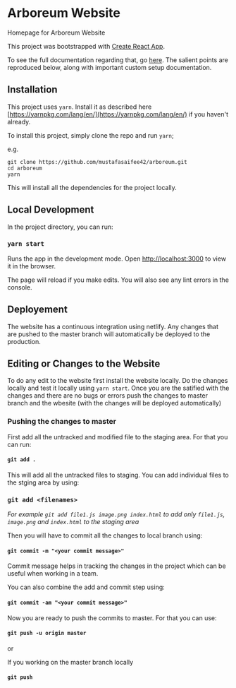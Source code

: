 # Arboreum Website

Homepage for Arboreum Website

This project was bootstrapped with [Create React App](https://github.com/facebookincubator/create-react-app).

To see the full documentation regarding that, go [here](https://github.com/facebookincubator/create-react-app/blob/master/packages/react-scripts/template/README.md). The salient points are reproduced below, along with important custom setup documentation.

## Installation

This project uses `yarn`. Install it as described here [https://yarnpkg.com/lang/en/](https://yarnpkg.com/lang/en/) if you haven't already.

To install this project, simply clone the repo and run `yarn`;

e.g.

    git clone https://github.com/mustafasaifee42/arboreum.git
    cd arboreum
    yarn

This will install all the dependencies for the project locally.

## Local Development

In the project directory, you can run:

### `yarn start`

Runs the app in the development mode.
Open [http://localhost:3000](http://localhost:3000) to view it in the browser.

The page will reload if you make edits.
You will also see any lint errors in the console.

## Deployement

The website has a continuous integration using netlify. Any changes that are pushed to the master branch will automatically be deployed to the production.

## Editing or Changes to the Website

To do any edit to the website first install the website locally. Do the changes locally and test it locally using `yarn start`. Once you are the satified with the changes and there are no bugs or errors push the changes to master branch and the wbesite (with the changes will be deployed automatically)

### Pushing the changes to master

First add all the untracked and modified file to the staging area. For that you can run:

#### `git add .`

This will add all the untracked files to staging. You can add individual files to the stging area by using:

### `git add <filenames>`

_For example `git add file1.js image.png index.html` to add only `file1.js`, `image.png` and `index.html` to the staging area_

Then you will have to commit all the changes to local branch using:

#### `git commit -m "<your commit message>"`

Commit message helps in tracking the changes in the project which can be useful when working in a team.

You can also combine the add and commit step using:

#### `git commit -am "<your commit message>"`

Now you are ready to push the commits to master. For that you can use:

#### `git push -u origin master`

or

If you working on the master branch locally

#### `git push`
